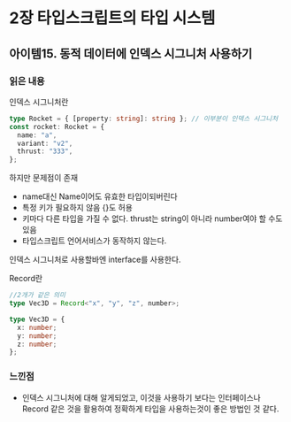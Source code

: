 # 2장 타입스크립트의 타입 시스템

## 아이템15. 동적 데이터에 인덱스 시그니처 사용하기

### 읽은 내용

인덱스 시그니처란

```ts
type Rocket = { [property: string]: string }; // 이부분이 인덱스 시그니처
const rocket: Rocket = {
  name: "a",
  variant: "v2",
  thrust: "333",
};
```

하지만 문제점이 존재

- name대신 Name이어도 유효한 타입이되버린다
- 특정 키가 필요하지 않음 {}도 허용
- 키마다 다른 타입을 가질 수 없다. thrust는 string이 아니라 number여야 할 수도있음
- 타입스크립트 언어서비스가 동작하지 않는다.

인덱스 시그니처로 사용할바엔 interface를 사용한다.

Record란

```ts
//2개가 같은 의미
type Vec3D = Record<"x", "y", "z", number>;

type Vec3D = {
  x: number;
  y: number;
  z: number;
};
```

### 느낀점

- 인덱스 시그니처에 대해 알게되었고, 이것을 사용하기 보다는 인터페이스나 Record 같은 것을 활용하여 정확하게 타입을 사용하는것이 좋은 방법인 것 같다.
